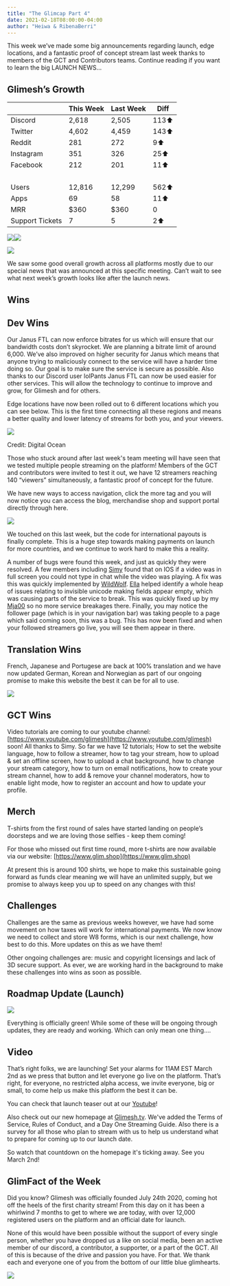 ```yaml
---
title: "The Glimcap Part 4"
date: 2021-02-18T08:00:00-04:00
author: "Heiwa & RibenaBerri"
---
```


This week we’ve made some big announcements regarding launch, edge locations, and a fantastic proof of concept stream last week thanks to members of the GCT and Contributors teams. Continue reading if you want to learn the big LAUNCH NEWS…

<!--more-->

## Glimesh’s Growth


| <br/> | This Week | Last Week | Diff |
| - | - | - | - |
| Discord | 2,618 | 2,505 | 113⬆ |
| Twitter | 4,602 | 4,459 | 143⬆ |
| Reddit | 281 | 272 | 9⬆ |
| Instagram | 351 | 326 | 25⬆ |
| Facebook | 212 | 201 | 11⬆ |
| <br/> | <br/> | <br/> | <br/> |
| Users | 12,816 | 12,299 | 562⬆ |
| Apps | 69 | 58 | 11⬆ |
| MRR | $360 | $360 | 0 |
| Support Tickets | 7 | 5 | 2⬆ |

![](https://lh4.googleusercontent.com/2dblzY9Z1kK8xI3C6zLNjB1y0n9JOpT_ZBK6L7mB2yE0MkEIOvExt0_PI9KQAM1bW5RKB6Ao1bY-ORDq2QyfM9_KaP-TuVbTfarDpk31riNV00G8f0gtTN0hSkaBiDtLTOf7adTm)![](https://lh6.googleusercontent.com/59MVEy55SsYuvTGkZI14Peq1eWQWLK7vCPioXGNxSdRQ7_Q3S_0Ig70oN2ftxLlEHYm2lSBqGpS-s5wnq2Y9BJke3S8s1jJTSpoWUy_5T8hpNGrgWtrg6iMjDS2sRYhTfwflW4mp)

![](https://lh3.googleusercontent.com/i6tjm60XEAVWsSYuSgvIXIaDGXSyfwMn0J_DlmGSUE1lJf4E_eml6TU4u6aBXwNxD3Bwdt04zEKWjMVScwQL0ILNf1E6Gc9X4-bqimNpJhfSE3F_rOuBUlh7rGs5Ns-m3BYZ2Xtb)

We saw some good overall growth across all platforms mostly due to our special news that was announced at this specific meeting. Can’t wait to see what next week’s growth looks like after the launch news.

## Wins

## Dev Wins

Our Janus FTL can now enforce bitrates for us which will ensure that our bandwidth costs don’t skyrocket. We are planning a bitrate limit of around 6,000. We’ve also improved on higher security for Janus which means that anyone trying to maliciously connect to the service will have a harder time doing so. Our goal is to make sure the service is secure as possible. Also thanks to our Discord user lolPants Janus FTL can now be used easier for other services. This will allow the technology to continue to improve and grow, for Glimesh and for others.

Edge locations have now been rolled out to 6 different locations which you can see below. This is the first time connecting all these regions and means a better quality and lower latency of streams for both you, and your viewers.

![](https://lh6.googleusercontent.com/Q8MTnxG9U-fJ8hShX9VhwO-K9qtZswLEGIA9yQoMdZuZZw9vzoNju455kQMah_NtNjipEtyEl6VX5Rvb5drBqGtwfNxvUzM0bEdBCSXcHtVApH8SFF9VWrWaveW0e57qm9MiVIai)

Credit: Digital Ocean

Those who stuck around after last week's team meeting will have seen that we tested multiple people streaming on the platform! Members of the GCT and contributors were invited to test it out, we have 12 streamers reaching 140 “viewers” simultaneously, a fantastic proof of concept for the future.

We have new ways to access navigation, click the more tag and you will now notice you can access the blog, merchandise shop and support portal directly through here.

![](https://lh5.googleusercontent.com/qH5iUDrxQWe_KXgxp96GGl7zBw2JgSLpy-901CfpNx6Su2xgMvwjhLd9lwqlNyIUTWj_QiiH8QxVVVKIs-v1XsiT9eh286l-FDzU5juos14VcjtQEAUx0sRpgYcihO3qZWS2-jqP)

We touched on this last week, but the code for international payouts is finally complete. This is a huge step towards making payments on launch for more countries, and we continue to work hard to make this a reality.

A number of bugs were found this week, and just as quickly they were resolved. A few members including [Simy](https://glimesh.tv/JustSimy/profile) found that on IOS if a video was in full screen you could not type in chat while the video was playing. A fix was this was quickly implemented by [WildWolf](https://glimesh.tv/WildWolf/profile). [Ella](https://glimesh.tv/ella) helped identify a whole heap of issues relating to invisible unicode making fields appear empty, which was causing parts of the service to break. This was quickly fixed up by my [Mja00](https://glimesh.tv/mja00/profile) so no more service breakages there. Finally, you may notice the follower page (which is in your navigation bar) was taking people to a page which said coming soon, this was a bug. This has now been fixed and when your followed streamers go live, you will see them appear in there.

## Translation Wins

French, Japanese and Portugese are back at 100% translation and we have now updated German, Korean and Norwegian as part of our ongoing promise to make this website the best it can be for all to use.

![](https://lh5.googleusercontent.com/A2q4QbUvPOyRZZ9VVLpVOVfiV3SnG7rrxBAKJgLEPWlJRdpUaAvamn9Nj6200eEjma-7ACy7HDjMsOy1n9sPhdn_pxQm1THuFaE-gGSfqW8hQmXEVRvQiuEOCWFi_cZAEy4deWfS)

## GCT Wins

Video tutorials are coming to our youtube channel: [https://www.youtube.com/glimesh](https://www.youtube.com/glimesh) soon! All thanks to Simy. So far we have 12 tutorials; How to set the website language, how to follow a streamer, how to tag your stream, how to upload & set an offline screen, how to upload a chat background, how to change your stream category, how to turn on email notifications, how to create your stream channel, how to add & remove your channel moderators, how to enable light mode, how to register an account and how to update your profile.

## Merch

T-shirts from the first round of sales have started landing on people’s doorsteps and we are loving those selfies - keep them coming!

For those who missed out first time round, more t-shirts are now available via our website: [https://www.glim.shop](https://www.glim.shop)

At present this is around 100 shirts, we hope to make this sustainable going forward as funds clear meaning we will have an unlimited supply, but we promise to always keep you up to speed on any changes with this!

## Challenges

Challenges are the same as previous weeks however, we have had some movement on how taxes will work for international payments. We now know we need to collect and store W8 forms, which is our next challenge, how best to do this. More updates on this as we have them!

Other ongoing challenges are: music and copyright licensings and lack of 3D secure support. As ever, we are working hard in the background to make these challenges into wins as soon as possible.

## Roadmap Update (Launch)

![](https://lh3.googleusercontent.com/HNeZLzYv7klOYg7kcXql4eR_ZDgu4SLUC2ZfEdAC9WeVd-m4D7gfFBcShyta81Fu2WSe7WurvCd_0V9jbuGH6Jgs0U7uj9KgzBz_ivaL7r6I5yeQA75KnztHtKg2uYdy1SscfqzJ)

Everything is officially green! While some of these will be ongoing through updates, they are ready and working. Which can only mean one thing….

## Video

That’s right folks, we are launching! Set your alarms for 11AM EST March 2nd as we press that button and let everyone go live on the platform. That’s right, for everyone, no restricted alpha access, we invite everyone, big or small, to come help us make this platform the best it can be.

You can check that launch teaser out at our [Youtube](https://www.youtube.com/watch?v=OaT6WNctqeU)!

Also check out our new homepage at [Glimesh.tv](https://glimesh.tv). We've added the Terms of Service, Rules of Conduct, and a Day One Streaming Guide. Also there is a survey for all those who plan to stream with us to help us understand what to prepare for coming up to our launch date.

So watch that countdown on the homepage it's ticking away. See you March 2nd!

## GlimFact of the Week

Did you know? Glimesh was officially founded July 24th 2020, coming hot off the heels of the first charity stream! From this day on it has been a whirlwind 7 months to get to where we are today, with over 12,000 registered users on the platform and an official date for launch.

None of this would have been possible without the support of every single person, whether you have dropped us a like on social media, been an active member of our discord, a contributor, a supporter, or a part of the GCT. All of this is because of the drive and passion you have. For that. We thank each and everyone one of you from the bottom of our little blue glimhearts.

![](https://lh4.googleusercontent.com/pbfj20-xz6wmAfGt7V7ZLJhCNPIlzzsnddmnEcwIYpd4ziGlYn7cfa6SxpNdzqMe5kWIZrNqvpn4VcPGBhXPmX5wxMANv6ECvAaHN5ZBN7p_MVQ-2FJFn19aTQQ-ci_awmezb0T8)
